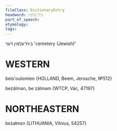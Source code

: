 ```yaml
---
fileClass: DictionaryEntry
headword: בית־עלמין
part_of_speech: 
etymology: 
tags: 
---
```

בית־עלמין
דער
'cemetery (Jewish)'

WESTERN
========

beis'oulomien {HOLLAND, Beem, Jerosche, №512}

bezálmən, beˑzálməm {WTCP, Vác, 47197}

NORTHEASTERN
==============

bɛs̀aɫmɛn {LITHUANIA, Vilnius, 54257}